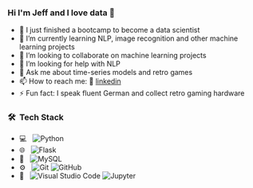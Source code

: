 ### Hi I'm Jeff and I love data 👋

- 🔭 I just finished a bootcamp to become a data scientist
- 🌱 I’m currently learning NLP, image recognition and other machine learning projects
- 👯 I’m looking to collaborate on machine learning projects
- 🤔 I’m looking for help with NLP
- 💬 Ask me about time-series models and retro games
- 📫 How to reach me: 👔 [linkedin](https://www.linkedin.com/in/jeffreyoller/)
- ⚡ Fun fact: I speak fluent German and collect retro gaming hardware



### 🛠 &nbsp;Tech Stack

- 💻 &nbsp;
  ![Python](https://img.shields.io/badge/-Python-333333?style=flat&logo=python)
- 🌐 &nbsp;
  ![Flask](https://img.shields.io/badge/-Flask-333333?style=flat&logo=flask)
- 💾 &nbsp;
  ![MySQL](https://img.shields.io/badge/-MySQL-333333?style=flat&logo=mysql)
- ⚙️ &nbsp;
  ![Git](https://img.shields.io/badge/-Git-333333?style=flat&logo=git)
  ![GitHub](https://img.shields.io/badge/-GitHub-333333?style=flat&logo=github)
- 🔧 &nbsp;
  ![Visual Studio Code](https://img.shields.io/badge/-Visual%20Studio%20Code-333333?style=flat&logo=visual-studio-code&logoColor=007ACC)
  ![Jupyter](https://img.shields.io/badge/-Jupyter-333333?style=flat&logo=jupyter)

